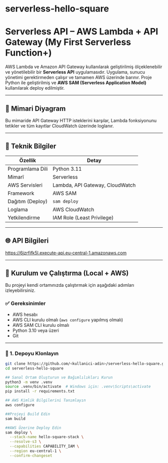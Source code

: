 # serverless-hello-square
# Serverless API – AWS Lambda + API Gateway (My First Serverless Function+)

AWS Lambda ve Amazon API Gateway kullanılarak geliştirilmiş ölçeklenebilir ve yönetilebilir bir **Serverless API** uygulamasıdır. Uygulama, sunucu yönetimi gerektirmeden çalışır ve tamamen AWS üzerinde barınır. Proje Python ile geliştirilmiş ve **AWS SAM (Serverless Application Model)** kullanılarak deploy edilmiştir.

---

## 🧩 Mimari Diyagram


Bu mimaride API Gateway HTTP isteklerini karşılar, Lambda fonksiyonunu tetikler ve tüm kayıtlar CloudWatch üzerinde loglanır.

---

## 🔧 Teknik Bilgiler

| Özellik | Detay |
|---------|-------|
| Programlama Dili | Python 3.11 |
| Mimarî | Serverless |
| AWS Servisleri | Lambda, API Gateway, CloudWatch |
| Framework | AWS SAM |
| Dağıtım (Deploy) | `sam deploy` |
| Loglama | AWS CloudWatch |
| Yetkilendirme | IAM Role (Least Privilege) |

---

## 🌐 API Bilgileri

https://6jzrfifk5l.execute-api.eu-central-1.amazonaws.com   

---

## 🚀 Kurulum ve Çalıştırma (Local + AWS)

Bu projeyi kendi ortamınızda çalıştırmak için aşağıdaki adımları izleyebilirsiniz.

### ✅ Gereksinimler
- AWS hesabı
- AWS CLI kurulu olmalı (`aws configure` yapılmış olmalı)
- AWS SAM CLI kurulu olmalı
- Python 3.10 veya üzeri
- Git

---

### 🔽 1. Depoyu Klonlayın
```bash
git clone https://github.com/<kullanici-adin>/serverless-hello-square.git
cd serverless-hello-square

## Sanal Ortam Oluşturun ve Bağımlılıkları Kurun
python3 -m venv .venv
source .venv/bin/activate  # Windows için: .venv\Scripts\activate
pip install -r requirements.txt

## AWS Kimlik Bilgilerini Tanımlayın
aws configure

##Projeyi Build Edin
sam build

##AWS Üzerine Deploy Edin
sam deploy \
  --stack-name hello-square-stack \
  --resolve-s3 \
  --capabilities CAPABILITY_IAM \
  --region eu-central-1 \
  --confirm-changeset



